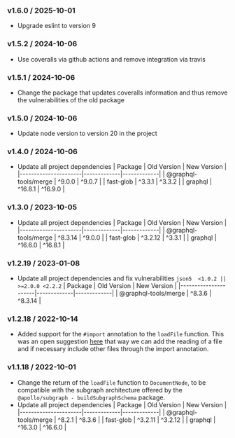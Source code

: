 ### v1.6.0 / 2025-10-01

* Upgrade eslint to version 9

### v1.5.2 / 2024-10-06

* Use coveralls via github actions and remove integration via travis

### v1.5.1 / 2024-10-06

* Change the package that updates coveralls information and thus remove the vulnerabilities of the old package

### v1.5.0 / 2024-10-06

* Update node version to version 20 in the project

### v1.4.0 / 2024-10-06

* Update all project dependencies
  | Package              | Old Version | New Version |
  |----------------------|-------------|-------------|
  | @graphql-tools/merge | ^9.0.0      | ^9.0.7      |
  | fast-glob            | ^3.3.1      | ^3.3.2      |
  | graphql              | ^16.8.1     | ^16.9.0     |

### v1.3.0 / 2023-10-05

* Update all project dependencies
  | Package              | Old Version | New Version |
  |----------------------|-------------|-------------|
  | @graphql-tools/merge | ^8.3.14     | ^9.0.0      |
  | fast-glob            | ^3.2.12     | ^3.3.1      |
  | graphql              | ^16.6.0     | ^16.8.1     |

### v1.2.19 / 2023-01-08

* Update all project dependencies and fix vulnerabilities `json5  <1.0.2 || >=2.0.0 <2.2.2`
  | Package              | Old Version | New Version |
  |----------------------|-------------|-------------|
  | @graphql-tools/merge | ^8.3.6      | ^8.3.14     |

### v1.2.18 / 2022-10-14

* Added support for the `#import` annotation to the `loadFile` function. This was an open suggestion [here](https://github.com/tiago154/graphql-import-files/issues/16) that way we can add the reading of a file and if necessary include other files through the import annotation.

### v1.1.18 / 2022-10-01

* Change the return of the `loadFile` function to `DocumentNode`, to be compatible with the subgraph architecture offered by the `@apollo/subgraph - buildSubgraphSchema` package.
* Update all project dependencies
  | Package              | Old Version | New Version |
  |----------------------|-------------|-------------|
  | @graphql-tools/merge | ^8.2.1      | ^8.3.6      |
  | fast-glob            | ^3.2.11     | ^3.2.12     |
  | graphql              | ^16.3.0     | ^16.6.0     |
